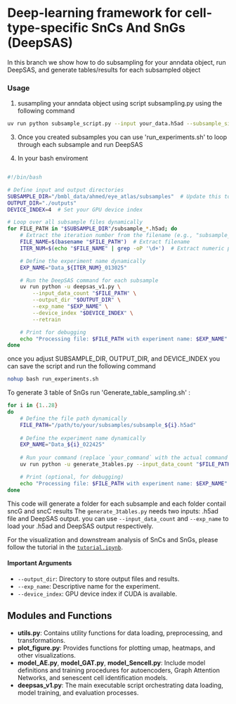 # Deep-learning framework for cell-type-specific SnCs And SnGs (DeepSAS)
In this branch we show how to do subsampling for your anndata object, run DeepSAS, and generate tables/results for each subsampled object


### Usage

1. susampling your anndata object using script subsampling.py using the following command

```bash
uv run python subsample_script.py --input your_data.h5ad --subsample_size 30000 --output ./subsamples
```
3. Once you created subsamples you can use 'run_experiments.sh' to loop through each subsample and run DeepSAS

4. In your bash enviroment 

```bash

#!/bin/bash

# Define input and output directories
SUBSAMPLE_DIR="/bmbl_data/ahmed/eye_atlas/subsamples"  # Update this to your subsample directory
OUTPUT_DIR="./outputs"
DEVICE_INDEX=4  # Set your GPU device index

# Loop over all subsample files dynamically
for FILE_PATH in "$SUBSAMPLE_DIR"/subsample_*.h5ad; do
    # Extract the iteration number from the filename (e.g., "subsample_1.h5ad" -> "1")
    FILE_NAME=$(basename "$FILE_PATH")  # Extract filename
    ITER_NUM=$(echo "$FILE_NAME" | grep -oP '\d+')  # Extract numeric part

    # Define the experiment name dynamically
    EXP_NAME="Data_${ITER_NUM}_013025"

    # Run the DeepSAS command for each subsample
    uv run python -u deepsas_v1.py \
        --input_data_count "$FILE_PATH" \
        --output_dir "$OUTPUT_DIR" \
        --exp_name "$EXP_NAME" \
        --device_index "$DEVICE_INDEX" \
        --retrain

    # Print for debugging
    echo "Processing file: $FILE_PATH with experiment name: $EXP_NAME"
done

```
once you adjust SUBSAMPLE_DIR, OUTPUT_DIR, and DEVICE_INDEX you can save the script and run the following command

```bash
nohup bash run_experiments.sh

```


To generate 3 table of SnGs run 'Generate_table_sampling.sh' :
```bash
for i in {1..28}
do
    # Define the file path dynamically
    FILE_PATH="/path/to/your/subsamples/subsample_${i}.h5ad"
    
    # Define the experiment name dynamically
    EXP_NAME="Data_${i}_022425"
    
    # Run your command (replace `your_command` with the actual command you want to execute)
    uv run python -u generate_3tables.py --input_data_count "$FILE_PATH" --output_dir ./outputs --exp_name "$FILE_PATH" --device_index 4 --retrain

    # Print (optional, for debugging)
    echo "Processing file: $FILE_PATH with experiment name: $EXP_NAME"
done
```
This code will generate a folder for each subsample and each folder contail sncG and sncC results
The `generate_3tables.py` needs two inputs: .h5ad file and DeepSAS output. you can use `--input_data_count` and `--exp_name` to load your .h5ad and DeepSAS output respectively.

For the visualization and downstream analysis of SnCs and SnGs, please follow the tutorial in the [`tutorial.ipynb`](./tutorial.ipynb).


#### Important Arguments

- `--output_dir`: Directory to store output files and results.
- `--exp_name`: Descriptive name for the experiment.
- `--device_index`: GPU device index if CUDA is available.

## Modules and Functions

- **utils.py**: Contains utility functions for data loading, preprocessing, and transformations.
- **plot_figure.py**: Provides functions for plotting umap, heatmaps, and other visualizations.
- **model_AE.py**, **model_GAT.py**, **model_Sencell.py**: Include model definitions and training procedures for autoencoders, Graph Attention Networks, and senescent cell identification models.
- **deepsas_v1.py**: The main executable script orchestrating data loading, model training, and evaluation processes.
